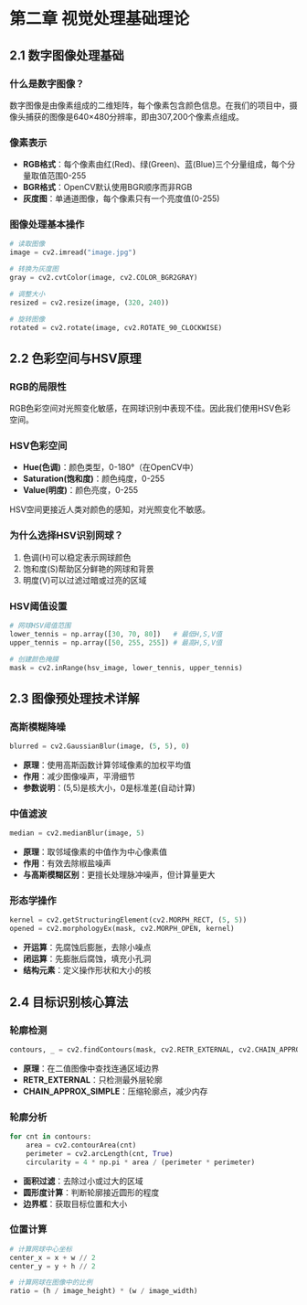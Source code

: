 # 第二章 视觉处理基础理论
## 2.1 数字图像处理基础

### 什么是数字图像？

数字图像是由像素组成的二维矩阵，每个像素包含颜色信息。在我们的项目中，摄像头捕获的图像是640×480分辨率，即由307,200个像素点组成。

### 像素表示

- **RGB格式**：每个像素由红(Red)、绿(Green)、蓝(Blue)三个分量组成，每个分量取值范围0-255
- **BGR格式**：OpenCV默认使用BGR顺序而非RGB
- **灰度图**：单通道图像，每个像素只有一个亮度值(0-255)

### 图像处理基本操作

```python
# 读取图像
image = cv2.imread("image.jpg")

# 转换为灰度图
gray = cv2.cvtColor(image, cv2.COLOR_BGR2GRAY)

# 调整大小
resized = cv2.resize(image, (320, 240))

# 旋转图像
rotated = cv2.rotate(image, cv2.ROTATE_90_CLOCKWISE)
```

## 2.2 色彩空间与HSV原理

### RGB的局限性

RGB色彩空间对光照变化敏感，在网球识别中表现不佳。因此我们使用HSV色彩空间。

### HSV色彩空间

- **Hue(色调)**：颜色类型，0-180°（在OpenCV中）
- **Saturation(饱和度)**：颜色纯度，0-255
- **Value(明度)**：颜色亮度，0-255

HSV空间更接近人类对颜色的感知，对光照变化不敏感。

### 为什么选择HSV识别网球？

1. 色调(H)可以稳定表示网球颜色
2. 饱和度(S)帮助区分鲜艳的网球和背景
3. 明度(V)可以过滤过暗或过亮的区域

### HSV阈值设置

```python
# 网球HSV阈值范围
lower_tennis = np.array([30, 70, 80])   # 最低H,S,V值
upper_tennis = np.array([50, 255, 255]) # 最高H,S,V值

# 创建颜色掩膜
mask = cv2.inRange(hsv_image, lower_tennis, upper_tennis)
```

## 2.3 图像预处理技术详解

### 高斯模糊降噪

```python
blurred = cv2.GaussianBlur(image, (5, 5), 0)
```

- **原理**：使用高斯函数计算邻域像素的加权平均值
- **作用**：减少图像噪声，平滑细节
- **参数说明**：(5,5)是核大小，0是标准差(自动计算)

### 中值滤波

```python
median = cv2.medianBlur(image, 5)
```

- **原理**：取邻域像素的中值作为中心像素值
- **作用**：有效去除椒盐噪声
- **与高斯模糊区别**：更擅长处理脉冲噪声，但计算量更大

### 形态学操作

```python
kernel = cv2.getStructuringElement(cv2.MORPH_RECT, (5, 5))
opened = cv2.morphologyEx(mask, cv2.MORPH_OPEN, kernel)
```

- **开运算**：先腐蚀后膨胀，去除小噪点
- **闭运算**：先膨胀后腐蚀，填充小孔洞
- **结构元素**：定义操作形状和大小的核

## 2.4 目标识别核心算法

### 轮廓检测

```python
contours, _ = cv2.findContours(mask, cv2.RETR_EXTERNAL, cv2.CHAIN_APPROX_SIMPLE)
```

- **原理**：在二值图像中查找连通区域边界
- **RETR_EXTERNAL**：只检测最外层轮廓
- **CHAIN_APPROX_SIMPLE**：压缩轮廓点，减少内存

### 轮廓分析

```python
for cnt in contours:
    area = cv2.contourArea(cnt)
    perimeter = cv2.arcLength(cnt, True)
    circularity = 4 * np.pi * area / (perimeter * perimeter)
```

- **面积过滤**：去除过小或过大的区域
- **圆形度计算**：判断轮廓接近圆形的程度
- **边界框**：获取目标位置和大小

### 位置计算

```python
# 计算网球中心坐标
center_x = x + w // 2
center_y = y + h // 2

# 计算网球在图像中的比例
ratio = (h / image_height) * (w / image_width)
```

